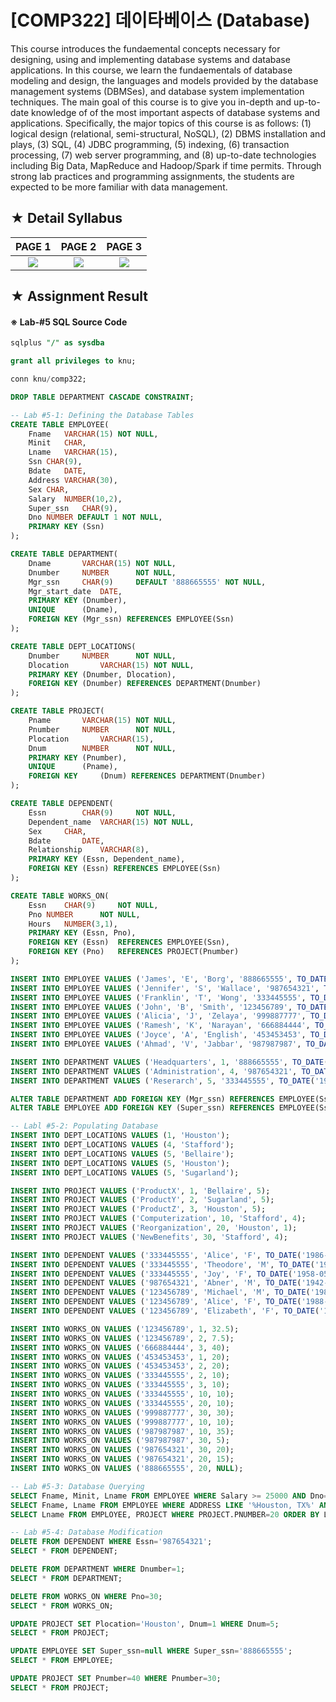 # [COMP322] 데이타베이스 (Database)

This course introduces the fundaemental concepts necessary for designing, using and implementing database systems and database 
applications. In this course, we learn the fundaementals of database modeling and design, the languages and models provided by the database management systems (DBMSes), and database system implementation techniques. The main goal of this course is to give you in-depth and up-to-date knowledge of of the most important aspects of database systems and applications. Specifically, the major topics of this course is as follows: (1) logical design (relational, semi-structural, NoSQL), (2) DBMS installation and plays, (3) SQL, (4) JDBC programming, (5) indexing, (6) transaction processing, (7) web server programming, and (8) up-to-date technologies including Big Data, MapReduce and Hadoop/Spark if time permits. Through strong lab practices and programming assignments, the students are expected to be more familiar with data management.

## ★ Detail Syllabus

|PAGE 1|PAGE 2|PAGE 3|
|:----:|:----:|:----:|
|![](https://user-images.githubusercontent.com/20036523/46244210-56d62700-c416-11e8-84ec-1ae2655586fe.jpg)|![](https://user-images.githubusercontent.com/20036523/46244211-56d62700-c416-11e8-8263-6537abaea053.jpg)|![](https://user-images.githubusercontent.com/20036523/46244209-56d62700-c416-11e8-8892-756210071a17.jpg)|

## ★ Assignment Result

#### ※ Lab-#5 SQL Source Code
```SQL
sqlplus "/" as sysdba

grant all privileges to knu;

conn knu/comp322;

DROP TABLE DEPARTMENT CASCADE CONSTRAINT;

-- Lab #5-1: Defining the Database Tables
CREATE TABLE EMPLOYEE(
	Fname	VARCHAR(15)	NOT NULL,
	Minit	CHAR,
	Lname	VARCHAR(15),
	Ssn	CHAR(9),
	Bdate	DATE,
	Address	VARCHAR(30),
	Sex	CHAR,
	Salary	NUMBER(10,2),
	Super_ssn	CHAR(9),
	Dno	NUMBER DEFAULT 1 NOT NULL,
	PRIMARY KEY	(Ssn)
);

CREATE TABLE DEPARTMENT(
	Dname		VARCHAR(15)	NOT NULL,
	Dnumber		NUMBER		NOT NULL,
	Mgr_ssn		CHAR(9)		DEFAULT '888665555' NOT NULL,
	Mgr_start_date	DATE,
	PRIMARY KEY	(Dnumber),
	UNIQUE		(Dname),
	FOREIGN KEY (Mgr_ssn) REFERENCES EMPLOYEE(Ssn)
);

CREATE TABLE DEPT_LOCATIONS(
	Dnumber		NUMBER		NOT NULL,
	Dlocation		VARCHAR(15)	NOT NULL,
	PRIMARY KEY	(Dnumber, Dlocation),
	FOREIGN KEY	(Dnumber) REFERENCES DEPARTMENT(Dnumber)
);

CREATE TABLE PROJECT(
	Pname		VARCHAR(15)	NOT NULL,
	Pnumber		NUMBER		NOT NULL,
	Plocation		VARCHAR(15),
	Dnum		NUMBER 		NOT NULL,
	PRIMARY KEY	(Pnumber),
	UNIQUE		(Pname),
	FOREIGN KEY 	(Dnum) REFERENCES DEPARTMENT(Dnumber)
);

CREATE TABLE DEPENDENT(
	Essn		CHAR(9)		NOT NULL,
	Dependent_name	VARCHAR(15)	NOT NULL,
	Sex		CHAR,
	Bdate		DATE,
	Relationship	VARCHAR(8),
	PRIMARY KEY	(Essn, Dependent_name),
	FOREIGN KEY	(Essn) REFERENCES EMPLOYEE(Ssn)
);

CREATE TABLE WORKS_ON(
	Essn	CHAR(9)		NOT NULL,
	Pno	NUMBER		NOT NULL,
	Hours	NUMBER(3,1),
	PRIMARY KEY	(Essn, Pno),
	FOREIGN KEY	(Essn) 	REFERENCES EMPLOYEE(Ssn),
	FOREIGN KEY	(Pno) 	REFERENCES PROJECT(Pnumber)
);

INSERT INTO EMPLOYEE VALUES ('James', 'E', 'Borg', '888665555', TO_DATE('1937-11-10', 'yyyy-mm-dd'), '450 Stone Houston, TX', 'M', 55000, NULL, 1);
INSERT INTO EMPLOYEE VALUES ('Jennifer', 'S', 'Wallace', '987654321', TO_DATE('1941-06-20', 'yyyy-mm-dd'), '291 Berry, Bellaire, TX', 'F', 43000, '888665555', 4);
INSERT INTO EMPLOYEE VALUES ('Franklin', 'T', 'Wong', '333445555', TO_DATE('1968-01-19', 'yyyy-mm-dd'), '638 Voss, Houston, TX', 'M', 40000, '888665555', 5);
INSERT INTO EMPLOYEE VALUES ('John', 'B', 'Smith', '123456789', TO_DATE('1965-01-09', 'yyyy-mm-dd'), '731 Fondren, Houston, TX', 'M', 30000, '333445555', 5);
INSERT INTO EMPLOYEE VALUES ('Alicia', 'J', 'Zelaya', '999887777', TO_DATE('1968-01-19', 'yyyy-mm-dd'), '3321 Castle, Spring, TX', 'F', 25000, '987654321', 4);
INSERT INTO EMPLOYEE VALUES ('Ramesh', 'K', 'Narayan', '666884444', TO_DATE('1962-09-15', 'yyyy-mm-dd'), '975 Fire Oak, Humble, TX', 'M', 38000, '333445555', 5);
INSERT INTO EMPLOYEE VALUES ('Joyce', 'A', 'English', '453453453', TO_DATE('1972-07-31', 'yyyy-mm-dd'), '5631 Rice, Houston, TX', 'F', 25000, '333445555', 5);
INSERT INTO EMPLOYEE VALUES ('Ahmad', 'V', 'Jabbar', '987987987', TO_DATE('1969-03-29', 'yyyy-mm-dd'), '980 Dallas, Houston, TX', 'M', 25000, '987654321', 4);

INSERT INTO DEPARTMENT VALUES ('Headquarters', 1, '888665555', TO_DATE('1981-06-19', 'yyyy-mm-dd'));
INSERT INTO DEPARTMENT VALUES ('Administration', 4, '987654321', TO_DATE('1995-01-01', 'yyyy-mm-dd'));
INSERT INTO DEPARTMENT VALUES ('Reserarch', 5, '333445555', TO_DATE('1988-05-22', 'yyyy-mm-dd'));

ALTER TABLE DEPARTMENT ADD FOREIGN KEY (Mgr_ssn) REFERENCES EMPLOYEE(Ssn) ON DELETE SET NULL;
ALTER TABLE EMPLOYEE ADD FOREIGN KEY (Super_ssn) REFERENCES EMPLOYEE(Ssn) ON DELETE SET NULL;

-- Labl #5-2: Populating Database
INSERT INTO DEPT_LOCATIONS VALUES (1, 'Houston');
INSERT INTO DEPT_LOCATIONS VALUES (4, 'Stafford');
INSERT INTO DEPT_LOCATIONS VALUES (5, 'Bellaire');
INSERT INTO DEPT_LOCATIONS VALUES (5, 'Houston');
INSERT INTO DEPT_LOCATIONS VALUES (5, 'Sugarland');

INSERT INTO PROJECT VALUES ('ProductX', 1, 'Bellaire', 5);
INSERT INTO PROJECT VALUES ('ProductY', 2, 'Sugarland', 5);
INSERT INTO PROJECT VALUES ('ProductZ', 3, 'Houston', 5);
INSERT INTO PROJECT VALUES ('Computerization', 10, 'Stafford', 4);
INSERT INTO PROJECT VALUES ('Reorganization', 20, 'Houston', 1);
INSERT INTO PROJECT VALUES ('NewBenefits', 30, 'Stafford', 4);

INSERT INTO DEPENDENT VALUES ('333445555', 'Alice', 'F', TO_DATE('1986-04-05', 'yyyy-mm-dd'), 'Daughter');
INSERT INTO DEPENDENT VALUES ('333445555', 'Theodore', 'M', TO_DATE('1983-11-25', 'yyyy-mm-dd'), 'Son');
INSERT INTO DEPENDENT VALUES ('333445555', 'Joy', 'F', TO_DATE('1958-05-03', 'yyyy-mm-dd'), 'Spouse');
INSERT INTO DEPENDENT VALUES ('987654321', 'Abner', 'M', TO_DATE('1942-02-28', 'yyyy-mm-dd'), 'Spouse');
INSERT INTO DEPENDENT VALUES ('123456789', 'Michael', 'M', TO_DATE('1988-01-04', 'yyyy-mm-dd'), 'Son');
INSERT INTO DEPENDENT VALUES ('123456789', 'Alice', 'F', TO_DATE('1988-12-30', 'yyyy-mm-dd'), 'Daughter');
INSERT INTO DEPENDENT VALUES ('123456789', 'Elizabeth', 'F', TO_DATE('1967-05-05', 'yyyy-mm-dd'), 'Spouse');

INSERT INTO WORKS_ON VALUES ('123456789', 1, 32.5);
INSERT INTO WORKS_ON VALUES ('123456789', 2, 7.5);
INSERT INTO WORKS_ON VALUES ('666884444', 3, 40);
INSERT INTO WORKS_ON VALUES ('453453453', 1, 20);
INSERT INTO WORKS_ON VALUES ('453453453', 2, 20);
INSERT INTO WORKS_ON VALUES ('333445555', 2, 10);
INSERT INTO WORKS_ON VALUES ('333445555', 3, 10);
INSERT INTO WORKS_ON VALUES ('333445555', 10, 10);
INSERT INTO WORKS_ON VALUES ('333445555', 20, 10);
INSERT INTO WORKS_ON VALUES ('999887777', 30, 30);
INSERT INTO WORKS_ON VALUES ('999887777', 10, 10);
INSERT INTO WORKS_ON VALUES ('987987987', 10, 35);
INSERT INTO WORKS_ON VALUES ('987987987', 30, 5);
INSERT INTO WORKS_ON VALUES ('987654321', 30, 20);
INSERT INTO WORKS_ON VALUES ('987654321', 20, 15);
INSERT INTO WORKS_ON VALUES ('888665555', 20, NULL);

-- Lab #5-3: Database Querying
SELECT Fname, Minit, Lname FROM EMPLOYEE WHERE Salary >= 25000 AND Dno=4 ORDER BY Lname ASC;
SELECT Fname, Lname FROM EMPLOYEE WHERE ADDRESS LIKE '%Houston, TX%' AND Super_ssn='333445555';
SELECT Lname FROM EMPLOYEE, PROJECT WHERE PROJECT.PNUMBER=20 ORDER BY Lname DESC;

-- Lab #5-4: Database Modification
DELETE FROM DEPENDENT WHERE Essn='987654321';
SELECT * FROM DEPENDENT;

DELETE FROM DEPARTMENT WHERE Dnumber=1;
SELECT * FROM DEPARTMENT;

DELETE FROM WORKS_ON WHERE Pno=30;
SELECT * FROM WORKS_ON;

UPDATE PROJECT SET Plocation='Houston', Dnum=1 WHERE Dnum=5;
SELECT * FROM PROJECT;

UPDATE EMPLOYEE SET Super_ssn=null WHERE Super_ssn='888665555';
SELECT * FROM EMPLOYEE;

UPDATE PROJECT SET Pnumber=40 WHERE Pnumber=30;
SELECT * FROM PROJECT;
```
